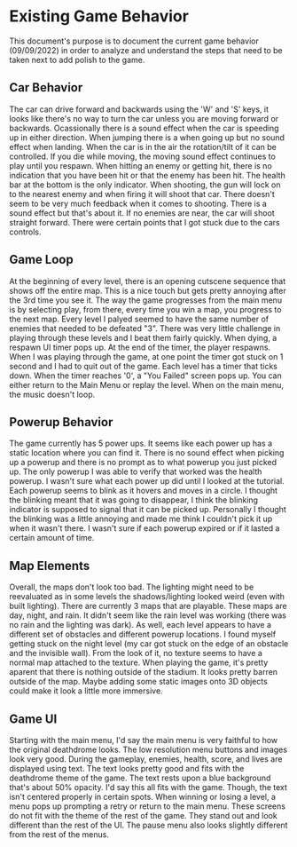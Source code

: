 # Existing Game Behavior
This document's purpose is to document the current game behavior (09/09/2022) in order to analyze and understand the steps that need to be taken next to add polish to the game.

## Car Behavior
The car can drive forward and backwards using the 'W' and 'S' keys, it looks like there's no way to turn the car unless you are moving forward or backwards. Ocassionally there is a sound effect when the car is speeding up in either direction. When jumping there is a when going up but no sound effect when landing. When the car is in the air the rotation/tilt of it can be controlled. If you die while moving, the moving sound effect continues to play until you respawn. When hitting an enemy or getting hit, there is no indication that you have been hit or that the enemy has been hit. The health bar at the bottom is the only indicator. When shooting, the gun will lock on to the nearest enemy and when firing it will shoot that car. There doesn't seem to be very much feedback when it comes to shooting. There is a sound effect but that's about it. If no enemies are near, the car will shoot straight forward. There were certain points that I got stuck due to the cars controls.

## Game Loop
At the beginning of every level, there is an opening cutscene sequence that shows off the entire map. This is a nice touch but gets pretty annoying after the 3rd time you see it. The way the game progresses from the main menu is by selecting play, from there, every time you win a map, you progress to the next map. Every level I palyed seemed to have the same number of enemies that needed to be defeated "3". There was very little challenge in playing through these levels and I beat them fairly quickly. When dying, a respawn UI timer pops up. At the end of the timer, the player respawns. When I was playing through the game, at one point the timer got stuck on 1 second and I had to quit out of the game. Each level has a timer that ticks down. When the timer reaches '0', a "You Failed" screen pops up. You can either return to the Main Menu or replay the level. When on the main menu, the music doesn't loop.

## Powerup Behavior
The game currently has 5 power ups. It seems like each power up has a static location where you can find it. There is no sound effect when picking up a powerup and there is no prompt as to what powerup you just picked up. The only powerup I was able to verify that worked was the health powerup. I wasn't sure what each power up did until I looked at the tutorial. Each powerup seems to blink as it hovers and moves in a circle. I thought the blinking meant that it was going to disappear, I think the blinking indicator is supposed to signal that it can be picked up. Personally I thought the blinking was a little annoying and made me think I couldn't pick it up when it wasn't there. I wasn't sure if each powerup expired or if it lasted a certain amount of time.

## Map Elements
Overall, the maps don't look too bad. The lighting might need to be reevaluated as in some levels the shadows/lighting looked weird (even with built lighting). There are currently 3 maps that are playable. These maps are day, night, and rain. It didn't seem like the rain level was working (there was no rain and the lighting was dark). As well, each level appears to have a different set of obstacles and different powerup locations. I found myself getting stuck on the night level (my car got stuck on the edge of an obstacle and the invisible wall). From the look of it, no texture seems to have a normal map attached to the texture. When playing the game, it's pretty aparent that there is nothing outside of the stadium. It looks pretty barren outside of the map. Maybe adding some static images onto 3D objects could make it look a little more immersive. 

## Game UI
Starting with the main menu, I'd say the main menu is very faithful to how the original deathdrome looks. The low resolution menu buttons and images look very good. During the gameplay, enemies, health, score, and lives are displayed using text. The text looks pretty good and fits with the deathdrome theme of the game. The text rests upon a blue background that's about 50% opacity. I'd say this all fits with the game. Though, the text isn't centered properly in certain spots. When winning or losing a level, a menu pops up prompting a retry or return to the main menu. These screens do not fit with the theme of the rest of the game. They stand out and look different than the rest of the UI. The pause menu also looks slightly different from the rest of the menus.  
